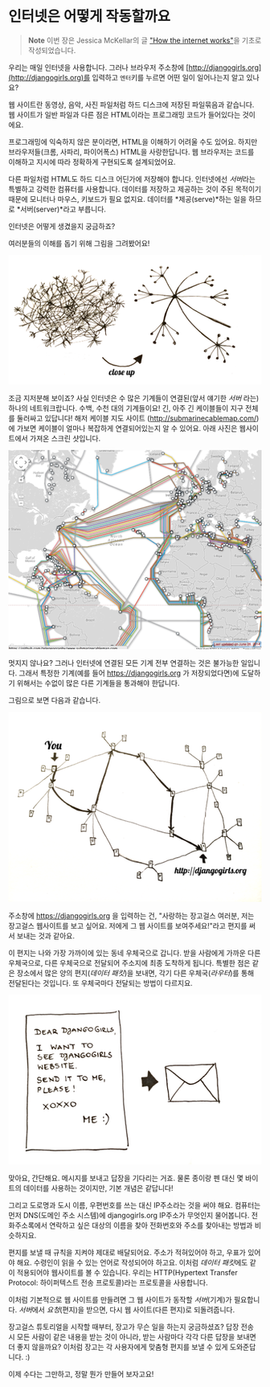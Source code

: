 # 인터넷은 어떻게 작동할까요

> **Note** 이번 장은 Jessica McKellar의 글 ["How the internet works"](http://web.mit.edu/jesstess/www/)을 기초로 작성되었습니다. 

우리는 매일 인터넷을 사용합니다. 그러나 브라우저 주소창에 [http://djangogirls.org](http://djangogirls.org)를 입력하고 `엔터`키를 누르면 어떤 일이 일어나는지 알고 있나요?

웹 사이트란 동영상, 음악, 사진 파일처럼 하드 디스크에 저장된 파일묶음과 같습니다. 웹 사이트가 일반 파일과 다른 점은 HTML이라는 프로그래밍 코드가 들어있다는 것이에요.

프로그래밍에 익숙하지 않은 분이라면, HTML을 이해하기 어려울 수도 있어요. 하지만 브라우저들(크롬, 사파리, 파이어폭스) HTML을 사랑한답니다. 웹 브라우저는 코드를 이해하고 지시에 따라 정확하게 구현되도록 설계되었어요.

다른 파일처럼 HTML도 하드 디스크 어딘가에 저장해야 합니다. 인터넷에선 *서버*라는 특별하고 강력한 컴퓨터를 사용합니다. 데이터를 저장하고 제공하는 것이 주된 목적이기 때문에 모니터나 마우스, 키보드가 필요 없지요. 데이터를 *제공(serve)*하는 일을 하므로 *서버(server)*라고 부릅니다.

인터넷은 어떻게 생겼을지 궁금하죠?

여러분들의 이해를 돕기 위해 그림을 그려봤어요!

![Figure 1.1](images/internet_1.png)

조금 지저분해 보이죠? 사실 인터넷은 수 많은 기계들이 연결된(앞서 얘기한 *서버* 라는) 하나의 네트워크랍니다. 수백, 수천 대의 기계들이요! 긴, 아주 긴 케이블들이 지구 전체를 둘러싸고 있답니다! 해저 케이블 지도 사이트 (http://submarinecablemap.com/) 에 가보면 케이블이 얼마나 복잡하게 연결되어있는지 알 수 있어요. 아래 사진은 웹사이트에서 가져온 스크린 샷입니다.

![Figure 1.2](images/internet_3.png)

멋지지 않나요? 그러나 인터넷에 연결된 모든 기계 전부 연결하는 것은 불가능한 일입니다. 그래서 특정한 기계(예를 들어 https://djangogirls.org 가 저장되었다면)에 도달하기 위해서는 수없이 많은 다른 기계들을 통과해야 한답니다.

그림으로 보면 다음과 같습니다.

![Figure 1.3](images/internet_2.png)

주소창에 https://djangogirls.org 을 입력하는 건, "사랑하는 장고걸스 여러분, 저는 장고걸스 웹사이트를 보고 싶어요. 저에게 그 웹 사이트를 보여주세요!"라고 편지를 써서 보내는 것과 같아요.

이 편지는 나와 가장 가까이에 있는 동네 우체국으로 갑니다. 받을 사람에게 가까운 다른 우체국으로, 다른 우체국으로 전달되어 주소지에 최종 도착하게 됩니다. 특별한 점은 같은 장소에서 많은 양의 편지(*데이터 패킷*)을 보내면, 각기 다른 우체국(*라우터*)를 통해 전달된다는 것입니다. 또 우체국마다 전달되는 방법이 다르지요.

![Figure 1.4](images/internet_4.png)

맞아요, 간단해요. 메시지를 보내고 답장을 기다리는 거죠. 물론 종이랑 펜 대신 몇 바이트의 데이터를 사용하는 것이지만, 기본 개념은 같답니다!

그리고 도로명과 도시 이름, 우편번호를 쓰는 대신 IP주소라는 것을 써야 해요. 컴퓨터는 먼저 DNS(도메인 주소 시스템)에 djangogirls.org IP주소가 무엇인지 물어봅니다. 전화주소록에서 연락하고 싶은 대상의 이름을 찾아 전화번호와 주소를 찾아내는 방법과 비슷하지요.

편지를 보낼 때 규칙을 지켜야 제대로 배달되어요. 주소가 적혀있어야 하고, 우표가 있어야 해요. 수령인이 읽을 수 있는 언어로 작성되어야 하고요. 이처럼 *데이터 패킷*에도 같이 적용되어야 웹사이트를 볼 수 있습니다. 우리는 HTTP(Hypertext Transfer Protocol: 하이퍼텍스트 전송 프로토콜)라는 프로토콜을 사용합니다.

이처럼 기본적으로 웹 사이트를 만들려면 그 웹 사이트가 동작할 *서버*(기계)가 필요합니다. *서버*에서 *요청*(편지)을 받으면, 다시 웹 사이트(다른 편지)로 되돌려줍니다.

장고걸스 튜토리얼을 시작할 때부터, 장고가 무슨 일을 하는지 궁금하셨죠? 답장 전송 시 모든 사람이 같은 내용을 받는 것이 아니라, 받는 사람마다 각각 다른 답장을 보내면 더 좋지 않을까요? 이처럼 장고는 각 사용자에게 맞춤형 편지를 보낼 수 있게 도와준답니다. :)

이제 수다는 그만하고, 정말 뭔가 만들어 보자고요!

